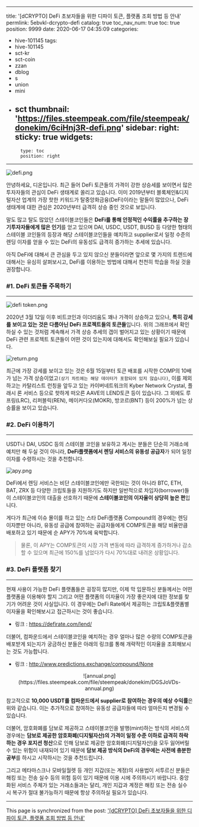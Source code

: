 
---
title: '[dCRYPTO] DeFi 초보자들을 위한 디파이 토큰, 플랫폼 조회 방법 등 안내'
permlink: 5ebvkl-dcrypto-defi
catalog: true
toc_nav_num: true
toc: true
position: 9999
date: 2020-06-17 04:35:09
categories:
- hive-101145
tags:
- hive-101145
- sct-kr
- sct-coin
- zzan
- dblog
- s
- union
- mini
- sct
thumbnail: 'https://files.steempeak.com/file/steempeak/donekim/6ciHnj3R-defi.png'
sidebar:
    right:
        sticky: true
widgets:
    -
        type: toc
        position: right
---


![defi.png](https://files.steempeak.com/file/steempeak/donekim/6ciHnj3R-defi.png)

안녕하세요, 디온입니다. 최근 들어 DeFi 토큰들의 가격이 강한 상승세를 보이면서 많은 투자자들의 관심이 DeFi 생태계로 쏠리고 있습니다. 이미 2019년부터 블록체인&디지털자산 업계의 가장 핫한 키워드가 탈중앙화금융(DeFi)이라는 말들이 많았으나, DeFi생태계에 대한 관심은 2020년부터 급격히 상승 중인 것으로 보입니다.

말도 많고 탈도 많았던 스테이블코인들은 **DeFi를 통해 안정적인 수익률을 추구하는 장기투자자들에게 많은 인기**를 얻고 있으며 DAI, USDC, USDT, BUSD 등 다양한 형태의 스테이블 코인들의 등장과 해당 스테이블코인들을 예치하고 supplier로서 일정 수준의 렌딩 이자를 얻을 수 있는 DeFi의 유동성도 급격히 증가하는 추세에 있습니다.

아직 DeFi에 대해서 큰 관심을 두고 있지 않으신 분들이라면 앞으로 몇 가지의 트렌드에 대해서는 유심히 살펴보시고, DeFi를 이용하는 방법에 대해서 천천히 학습을 하실 것을 권장합니다.

### #1. DeFi 토큰들 주목하기
---
![defi token.png](https://files.steempeak.com/file/steempeak/donekim/UqKpLs5v-defi20token.png)

2020년 3월 12일 이후 비트코인과 이더리움도 꽤나 가격이 상승하고 있으나, **특히 강세를 보이고 있는 것은 다름아닌 DeFi 프로젝트들의 토큰들**입니다. 위의 그래프에서 확인하실 수 있는 것처럼 계속해서 가격 상승 추세의 갭이 벌어지고 있는 상황이기 때문에 DeFi 관련 프로젝트 토큰들이 어떤 것이 있는지에 대해서도 확인해보실 필요가 있습니다.

![return.png](https://files.steempeak.com/file/steempeak/donekim/21nHI79C-return.png)

최근에 가장 강세를 보이고 있는 것은 6월 15일부터 토큰 배포를 시작한 COMP의 10배가 넘는 가격 상승이었고`(상기 차트에는 해당 데이터가 포함되어 있지 않습니다)`, 이를 제외하고는 카탈리스트 런칭을 앞두고 있는 카이버네트워크의 Kyber Network Crystal, 플래시 론 서비스 등으로 핫하게 떠오른 AAVE의 LEND토큰 등이 있습니다. 그 외에도 루프링(LRC), 리퍼블릭(REN), 메이커다오(MOKR), 방코르(BNT) 등이 200%가 넘는 상승률을 보이고 있습니다.

### #2. DeFi 이용하기
---
USDT나 DAI, USDC 등의 스테이블 코인을 보유하고 계시는 분들은 단순히 거래소에 예치만 해 두실 것이 아니라, **DeFi플랫폼에서 렌딩 서비스의 유동성 공급자**가 되어 일정 이자를 수령하시는 것을 추천합니다. 

![apy.png](https://files.steempeak.com/file/steempeak/donekim/3LF21SoO-apy.png)

DeFi에서 렌딩 서비스는 비단 스테이블코인에만 국한되는 것이 아니라 BTC, ETH, BAT, ZRX 등 다양한 크립토들을 지원하기도 하지만 일반적으로 차입자(borrower)들이 스테이블코인의 대출을 선호하기 때문에 **스테이블코인의 이자율이 상당히 높은 편**입니다. 

게다가 최근에 이슈 몰이를 하고 있는 스타 DeFi플랫폼 Compound의 경우에는 렌딩 이자뿐만 아니라, 유동성 공급에 참여하는 공급자들에게 COMP토큰을 해당 비율만큼 배포하고 있기 때문에 순 APY가 70%에 육박합니다. 

> 물론, 이 APY는 COMP토큰의 시장 가격 변동에 따라 급격하게 증가하거나 감소할 수 있으며 최근에 150%를 넘었다가 다시 70%대로 내려온 상황입니다.

### #3. DeFi 플랫폼 찾기
---

현재 사용이 가능한 DeFi 플랫폼들은 굉장히 많지만, 이제 막 입문하신 분들께서는 어떤 플랫폼을 이용해야 할지 그리고 어떤 플랫폼의 이자율이 가장 좋은지에 대한 정보를 찾기가 어려운 것이 사실입니다. 이 경우에는 DeFi Rate에서 제공하는 크립토&플랫폼별 이자율을 확인해보시고 접근하시는 것이 좋습니다.

- 링크 : https://defirate.com/lend/

더불어, 컴파운드에서 스테이블코인을 예치하는 경우 얼마나 많은 수량의 COMP토큰을 배포받게 되는지가 궁금하신 분들은 아래의 링크를 통해 개략적인 이자율을 조회해보시는 것도 가능합니다.

- 링크 : http://www.predictions.exchange/compound/None

<center>![annual.png](https://files.steempeak.com/file/steempeak/donekim/DGSJoVDs-annual.png)</center>

참고적으로 **10,000 USDT를 컴파운드에서 supplier로 참여하는 경우의 예상 수익률**은 위와 같습니다. 이는 추가적으로 참여하는 유동성 공급자들에 따라 얼마든지 변경될 수 있습니다. 

더불어, 암호화폐를 담보로 제공하고 스테이블코인을 발행(mint)하는 방식의 서비스의 경우에는 **담보로 제공한 암호화폐(디지털자산)의 가격이 일정 수준 이하로 급격히 하락하는 경우 포지션 청산**으로 인해 담보로 제공한 암호화폐(디지털자산)을 모두 잃어버릴 수 있는 위험이 내재되어 있기 때문에 **담보 제공 방식의 DeFi의 경우에는 사전에 충분한 공부**를 하시고 시작하시는 것을 추천드립니다.

그리고 메타마스크나 모바일월렛 등 개인 지갑(또는 계정)의 사용법이 서투르신 분들은 해킹 또는 전송 실수 등의 위험 등이 있기 때문에 이용 시에 주의하시기 바랍니다. 중앙화된 서비스 주체가 있는 거래소들과는 달리, 개인 지갑과 계정은 해킹 또는 전송 실수 시 복구가 절대 불가능하기 때문에 항상 주의하실 필요가 있습니다.

- - -

This page is synchronized from the post: ['[dCRYPTO] DeFi 초보자들을 위한 디파이 토큰, 플랫폼 조회 방법 등 안내'](https://steemit.com/@donekim/5ebvkl-dcrypto-defi)
